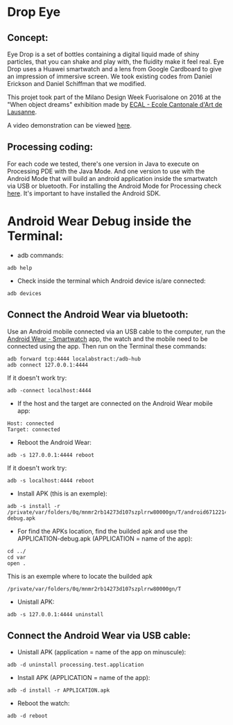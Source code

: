 # Drop Eye

## Concept:
Eye Drop is a set of bottles containing a digital liquid made of shiny particles, that you can shake and play with, the fluidity make it feel real. Eye Drop uses a Huawei smartwatch and a lens from Google Cardboard to give an impression of immersive screen. 
We took existing codes from Daniel Erickson and Daniel Schiffman that we modified.

This projet took part of the Milano Design Week Fuorisalone on 2016 at the "When object dreams" exhibition made by [ECAL - Ecole Cantonale d'Art de Lausanne](http://ecal.ch/fr/100/homepage).

A video demonstration can be viewed [here](https://www.youtube.com/watch?v=5UhNIojhL8o).

## Processing coding:
For each code we tested, there's one version in Java to execute on Processing PDE with the Java Mode. And one version to use with the Android Mode that will build an android application inside the smartwatch via USB or bluetooth.
For installing the Android Mode for Processing check [here](https://github.com/processing/processing-android/wiki). It's important to have installed the Android SDK.

# Android Wear Debug inside the Terminal:
- adb commands:
```
adb help
```

- Check inside the terminal which Android device is/are connected:
```
adb devices
```

## Connect the Android Wear via bluetooth:
Use an Android mobile connected via an USB cable to the computer, run the [Android Wear - Smartwatch](https://play.google.com/store/apps/details?id=com.google.android.wearable.app) app, the watch and the mobile need to be connected using the app. Then run on the Terminal these commands:
```
adb forward tcp:4444 localabstract:/adb-hub
adb connect 127.0.0.1:4444
```

If it doesn't work try:

```
adb -connect localhost:4444
```

- If the host and the target are connected on the Android Wear mobile app:
```
Host: connected
Target: connected
```

- Reboot the Android Wear:
```
adb -s 127.0.0.1:4444 reboot
```

If it doesn't work try:
```
adb -s localhost:4444 reboot
```

- Install APK (this is an exemple):
```
adb -s install -r /private/var/folders/0q/mnmr2rb14273d107szplrrw80000gn/T/android6712214751317668388sketch/bin/APPLICATION-debug.apk
```

- For find the APKs location, find the builded apk and use the APPLICATION-debug.apk (APPLICATION = name of the app):
```
cd ../
cd var
open .
```
This is an exemple where to locate the builded apk
```
/private/var/folders/0q/mnmr2rb14273d107szplrrw80000gn/T
```

- Unistall APK:
```
adb -s 127.0.0.1:4444 uninstall
```


## Connect the Android Wear via USB cable:

- Unistall APK (application = name of the app on minuscule):
```
adb -d uninstall processing.test.application
```

- Install APK (APPLICATION = name of the app):
```
adb -d install -r APPLICATION.apk
```

- Reboot the watch:
```
adb -d reboot
```

